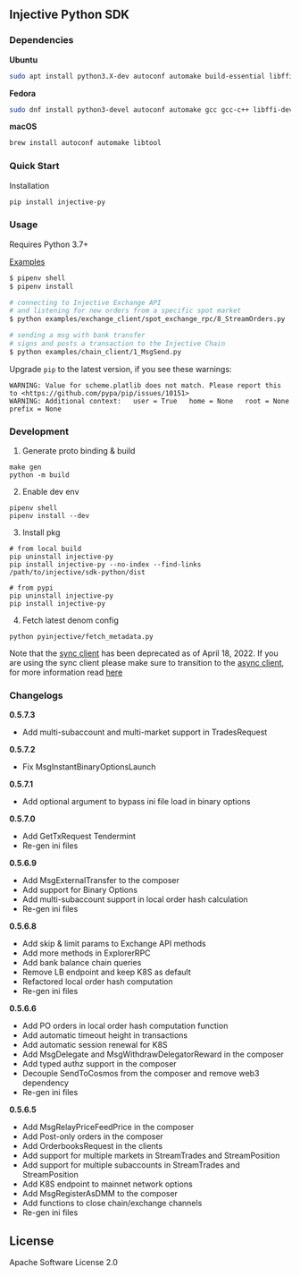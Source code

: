 ## Injective Python SDK

### Dependencies

**Ubuntu**
```bash
sudo apt install python3.X-dev autoconf automake build-essential libffi-dev libtool pkg-config
```
**Fedora**
```bash
sudo dnf install python3-devel autoconf automake gcc gcc-c++ libffi-devel libtool make pkgconfig
```

**macOS**

```bash
brew install autoconf automake libtool
```

### Quick Start
Installation
```bash
pip install injective-py
```

### Usage
Requires Python 3.7+

[Examples](https://github.com/InjectiveLabs/sdk-python/tree/master/examples)
```bash
$ pipenv shell
$ pipenv install

# connecting to Injective Exchange API
# and listening for new orders from a specific spot market
$ python examples/exchange_client/spot_exchange_rpc/8_StreamOrders.py

# sending a msg with bank transfer
# signs and posts a transaction to the Injective Chain
$ python examples/chain_client/1_MsgSend.py
```
Upgrade `pip` to the latest version, if you see these warnings:
  ```
  WARNING: Value for scheme.platlib does not match. Please report this to <https://github.com/pypa/pip/issues/10151>
  WARNING: Additional context:   user = True   home = None   root = None   prefix = None
  ```

### Development
1. Generate proto binding & build
  ```
  make gen
  python -m build
  ```

2. Enable dev env
  ```
  pipenv shell
  pipenv install --dev
  ```

3. Install pkg
  ```
  # from local build
  pip uninstall injective-py
  pip install injective-py --no-index --find-links /path/to/injective/sdk-python/dist

  # from pypi
  pip uninstall injective-py
  pip install injective-py
  ```

4. Fetch latest denom config
```
python pyinjective/fetch_metadata.py
```

Note that the [sync client](https://github.com/InjectiveLabs/sdk-python/blob/master/pyinjective/client.py) has been deprecated as of April 18, 2022. If you are using the sync client please make sure to transition to the [async client](https://github.com/InjectiveLabs/sdk-python/blob/master/pyinjective/async_client.py), for more information read [here](https://github.com/InjectiveLabs/sdk-python/issues/101)


### Changelogs
**0.5.7.3**
* Add multi-subaccount and multi-market support in TradesRequest

**0.5.7.2**
* Fix MsgInstantBinaryOptionsLaunch

**0.5.7.1**
* Add optional argument to bypass ini file load in binary options

**0.5.7.0**
* Add GetTxRequest Tendermint
* Re-gen ini files

**0.5.6.9**
* Add MsgExternalTransfer to the composer
* Add support for Binary Options
* Add multi-subaccount support in local order hash calculation
* Re-gen ini files

**0.5.6.8**
* Add skip & limit params to Exchange API methods
* Add more methods in ExplorerRPC
* Add bank balance chain queries
* Remove LB endpoint and keep K8S as default
* Refactored local order hash computation
* Re-gen ini files

**0.5.6.6**
* Add PO orders in local order hash computation function
* Add automatic timeout height in transactions
* Add automatic session renewal for K8S
* Add MsgDelegate and MsgWithdrawDelegatorReward in the composer
* Add typed authz support in the composer
* Decouple SendToCosmos from the composer and remove web3 dependency
* Re-gen ini files


**0.5.6.5**
* Add MsgRelayPriceFeedPrice in the composer
* Add Post-only orders in the composer
* Add OrderbooksRequest in the clients
* Add support for multiple markets in StreamTrades and StreamPosition
* Add support for multiple subaccounts in StreamTrades and StreamPosition
* Add K8S endpoint to mainnet network options
* Add MsgRegisterAsDMM to the composer
* Add functions to close chain/exchange channels
* Re-gen ini files



## License

Apache Software License 2.0
